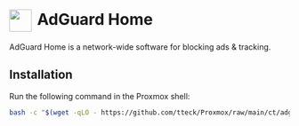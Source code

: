 # <img src="/adguard-icon.png" width="40" height="40" style="display:inline-block; vertical-align: middle; margin-right: 10px">AdGuard Home <Badge type="warning" text="lxc" style=" position: relative; float: right;" />

AdGuard Home is a network-wide software for blocking ads & tracking.

## Installation

Run the following command in the Proxmox shell:
```bash
bash -c "$(wget -qLO - https://github.com/tteck/Proxmox/raw/main/ct/adguard.sh)"
```


